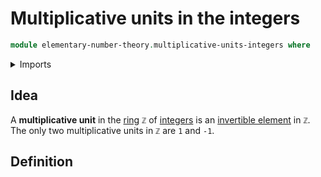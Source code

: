 # Multiplicative units in the integers

```agda
module elementary-number-theory.multiplicative-units-integers where
```

<details><summary>Imports</summary>

```agda

```

</details>

## Idea

A **multiplicative unit** in the [ring](ring-theory.rings.md) `ℤ` of
[integers](elementary-number-theory.integers.md) is an
[invertible element](ring-theory.invertible-elements.md) in `ℤ`. The only two
multiplicative units in `ℤ` are `1` and `-1`.

## Definition
